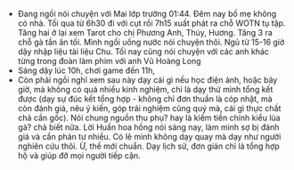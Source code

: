 - Đang ngồi nói chuyện với Mai lớp trưởng 01:44. Đêm nay bố mẹ không có nhà. Tối qua từ 6h30 đi với cụt rồi 7h15 xuất phát ra chỗ WOTN tụ tập. Tăng hai ở lại xem Tarot cho chị Phương Anh, Thúy, Hương. Tăng 3 ra chỗ gà tần ăn tối. Mình ngồi uống nước nói chuyện thôi. Ngủ từ 15-16 giờ dậy nhập liệu tài liệu Chu. Tối nay cũng nói chuyện với các anh khác từng trong đoàn làm phim với anh Vũ Hoàng Long
- Sáng dậy lúc 10h, chơi game đến 11h,
- Còn phải ngồi nghĩ xem sau này dạy cái gì nếu học điện ảnh, hoặc bây giờ, mà không có quá nhiều kinh nghiệm, chỉ là dạy thứ mình tổng kết được (dạy sự đúc kết tổng hợp - không chỉ đơn thuần là cóp nhặt, mà còn đánh giá, nêu ý kiến, góp trải nghiệm cũng quý mà, cái gì thực chất chả cần gốc). Nói chung nguồn thu phụ? hay là kiếm tiền chính kiểu lùa gà? chả biết nữa. Lời Huấn hoa hồng nói sáng nay, làm mình sợ bị đánh giá và cần phản tư nhiều. Có lẽ mình không dạy quay mà dạy như người nghiên cứu thôi. Ừ, thế mới chuẩn. Dạy lịch sử, đơn giản chỉ là tổng hợp hộ và giúp đỡ mọi người tiếp cận.
